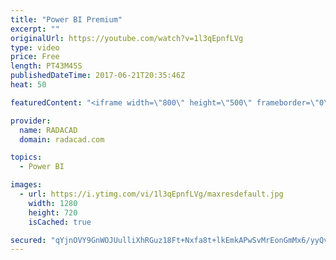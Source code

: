 ```yaml
---
title: "Power BI Premium"
excerpt: ""
originalUrl: https://youtube.com/watch?v=1l3qEpnfLVg
type: video
price: Free
length: PT43M45S
publishedDateTime: 2017-06-21T20:35:46Z
heat: 50

featuredContent: "<iframe width=\"800\" height=\"500\" frameborder=\"0\" src=\"https://www.youtube.com/embed/1l3qEpnfLVg\" allow=\"accelerometer; autoplay; encrypted-media; gyroscope; picture-in-picture\" allowfullscreen></iframe>"

provider:
  name: RADACAD
  domain: radacad.com

topics:
  - Power BI

images:
  - url: https://i.ytimg.com/vi/1l3qEpnfLVg/maxresdefault.jpg
    width: 1280
    height: 720
    isCached: true

secured: "qYjnOVY9GnWOJUulliXhRGuz18Ft+Nxfa8t+lkEmkAPwSvMrEonGmMx6/yyQvF9A4k95YzoREBu6kHapAl1cAnmMMDaw7rHRxEtFFI52KwxrDTKPodrj0Xc1RJV0EfBCfPx1skrhvx8nOjrFFnzkB75hQGLgYNxj3zOhoZrTPef2XjNhNaA2ea8o2wgeNzvc80hQY3EaEMQaQ1c4eYbhFAz1NYAzu7Kay3v1K22JI2BTCWzlPEKBG+6uo0e/ds486qtL1Wu8db4W5mdn8Cpg9lyfYOh5qUQvUhGXp1rdq+yhlMBJWyJoQ6Sj+VXQcF3TMl21HjKxmLbGa64pAwXMcaWxxWgRBk7F4DEZsy1dnJeMkKqbqeqaGn3kRjC3hhh/3DD2ticvTTyxWvdAJMXHsxsA1KzZ8Fxc0Ocfv6b8tMI=;cn/uMp2dMb03VqMTiuL5uQ=="
---
```


